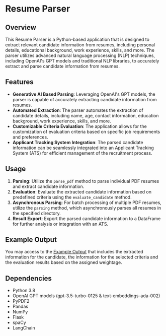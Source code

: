 # Resume Parser

## Overview
This Resume Parser is a Python-based application that is designed to extract relevant candidate information from resumes, including personal details, educational background, work experience, skills, and more. The parser utilizes advanced natural language processing (NLP) techniques, including OpenAI's GPT models and traditional NLP libraries, to accurately extract and parse candidate information from resumes.

## Features
- **Generative AI Based Parsing**: Leveraging OpenAI's GPT models, the parser is capable of accurately extracting candidate information from resumes.
- **Automated Extraction**: The parser automates the extraction of candidate details, including name, age, contact information, education background, work experience, skills, and more.
- **Customizable Criteria Evaluation**: The application allows for the customization of evaluation criteria based on specific job requirements and preferences.
- **Applicant Tracking System Integration**: The parsed candidate information can be seamlessly integrated into an Applicant Tracking System (ATS) for efficient management of the recruitment process.

## Usage
1. **Parsing**: Utilize the `parse_pdf` method to parse individual PDF resumes and extract candidate information.
2. **Evaluation**: Evaluate the extracted candidate information based on predefined criteria using the `evaluate_candidate` method.
3. **Asynchronous Parsing**: For batch processing of multiple PDF resumes, utilize the `parsing` method, which asynchronously parses all resumes in the specified directory.
4. **Result Export**: Export the parsed candidate information to a DataFrame for further analysis or integration with an ATS.

## Example Output
You may access to the [Example Output](https://github.com/yejui626/cv_parser/files/14612326/CVParser_2024-03-15_150224.xlsx) that includes the extracted information for the candidate, the information for the selected criteria and the evaluation results based on the assigned weightage.

## Dependencies
- Python 3.8
- OpenAI GPT models (gpt-3.5-turbo-0125 & text-embeddings-ada-002)
- PyPDF2
- Pandas
- NumPy
- Flask
- spaCy
- LangChain


